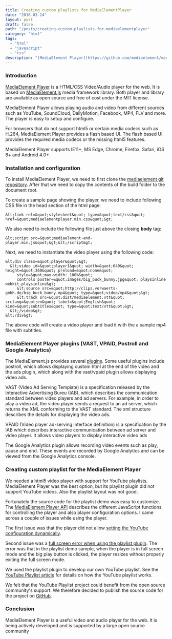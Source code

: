 ```yaml
---
title: Creating custom playlists for MediaElementPlayer
date: "2018-03-24"
layout: post
draft: false
path: "/posts/creating-custom-playlists-for-mediaelementplayer"
category: "html"
tags:
  - "html"
  - "javascript"
  - "css"
description: "[MediaElement Player](https://github.com/mediaelement/mediaelement) is a HTML/CSS Video/Audio player for the web. It is based on [MediaElement.js](http://www.mediaelementjs.com/) media framework library. Both player and library are available as open source and free of cost under the MIT license."
---
```


### Introduction
[MediaElement Player](https://github.com/mediaelement/mediaelement) is a HTML/CSS Video/Audio player for the web. It is based on [MediaElement.js](http://www.mediaelementjs.com/) media framework library. Both player and library are available as open source and free of cost under the MIT license.

MediaElement Player allows playing audio and video from different sources such as YouTube, SoundCloud, DailyMotion, Facebook, MP4, FLV and more. The player is easy to setup and configure.

For browsers that do not support html5 or certain media codecs such as H.264, MediaElement Player provides a flash based UI. The flash based UI provides the required media codecs or the missing html5 features.

MediaElement Player supports IE11+, MS Edge, Chrome, Firefox, Safari, iOS 8+ and Android 4.0+.

### Installation and configuration
To install MediaElement Player, we need to first clone the [mediaelement git repository](https://github.com/mediaelement/mediaelement). After that we need to copy the contents of the build folder to the document root.

To create a sample page showing the player, we need to include following CSS file in the head section of the html page:

```
&lt;link rel=&quot;stylesheet&quot; type=&quot;text/css&quot; href=&quot;mediaelementplayer.min.css&quot;&gt;
```

We also need to include the following file just above the closing **body** tag:

```
&lt;script src=&quot;mediaelement-and-player.min.js&quot;&gt;&lt;/script&gt;
```

Next, we need to instantiate the video player using the following code:

```
&lt;div class=&quot;player&quot;&gt;
  &lt;video id=&quot;player1&quot; width=&quot;640&quot; height=&quot;360&quot; preload=&quot;none&quot;
     style=&quot;max-width: 100%&quot;
     controls poster=&quot;images/big_buck_bunny.jpg&quot; playsinline webkit-playsinline&gt;
     &lt;source src=&quot;http://clips.vorwaerts-gmbh.de/big_buck_bunny.mp4&quot; type=&quot;video/mp4&quot;&gt;
     &lt;track src=&quot;dist/mediaelement.vtt&quot; srclang=&quot;en&quot; label=&quot;English&quot; kind=&quot;subtitles&quot; type=&quot;text/vtt&quot;&gt;
  &lt;/video&gt;
&lt;/div&gt;
```

The above code will create a video player and load it with the a sample mp4 file with subtitles.

### MediaElement Player plugins (VAST, VPAID, Postroll and Google Analytics)

The MediaElement.js provides several [plugins](https://github.com/mediaelement/mediaelement-plugins). Some useful plugins include postroll, which allows displaying custom html at the end of the video and the ads plugin, which along with the vast/vpaid plugin allows displaying video ads.

VAST (Video Ad Serving Template) is a specification released by the Interactive Advertising Bureu (IAB), which describes the communication standard between video players and ad servers. For example, in order to play a video ad, the video player sends a request to an ad server, which returns the XML conforming to the VAST standard. The xml structure describes the details for displaying the video ads.

VPAID (Video player ad-serving interface definition) is a specification by the IAB which describes interactive communication between ad server and video player. It allows video players to display interactive video ads

The Google Analytics plugin allows recording video events such as play, pause and end. These events are recorded by Google Analytics and can be viewed from the Google Analytics console.

### Creating custom playlist for the MediaElement Player
We needed a html5 video player with support for YouTube playlists. MediaElement Player was the best option, but its playlist plugin did not support YouTube videos. Also the playlist layout was not good.

Fortunately the source code for the playlist demo was easy to customize. The [MediaElement Player API](https://github.com/mediaelement/mediaelement/blob/master/docs/api.md) describes the different JavaScript functions for controlling the player and also player configuration options. I came across a couple of issues while using the player.

The first issue was that the player did not allow [setting the YouTube configuration dynamically](https://github.com/mediaelement/mediaelement-plugins/issues/117).

Second issue was a [full screen error when using the playlist plugin](https://github.com/mediaelement/mediaelement/issues/2496). The error was that in the playlist demo sample, when the player is in full screen mode and the big play button is clicked, the player resizes without properly exiting the full screen mode.

We used the playlist plugin to develop our own YouTube playlist. See the [YouTube Playlist article](/articles/view/261/youtube-playlist) for details on how the YouTube playlist works.

We felt that the YouTube Playlist project could benefit from the open source community's support. We therefore decided to publish the source code for the project on [GitHub](https://github.com/nadirlc/youtube-playlist).

### Conclusion
MediaElement Player is a useful video and audio player for the web. It is being actively developed and is supported by a large open source community
